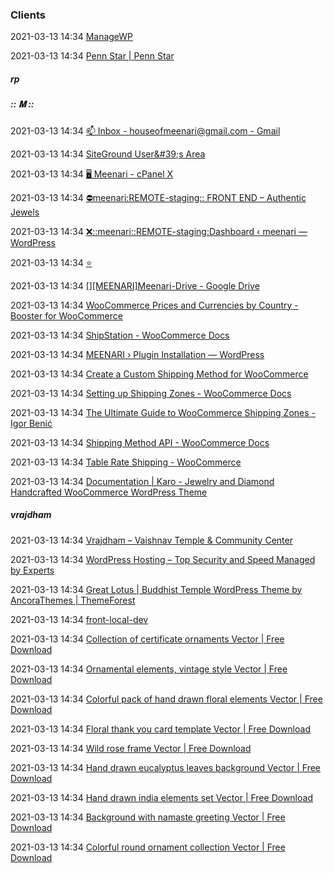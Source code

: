 ###  Clients

2021-03-13 14:34 [ManageWP](https://orion.managewp.com/dashboard/site/2503550/backups)

2021-03-13 14:34 [Penn Star | Penn Star](http://localhost:8000/)

#####  rp

#####  :: 𝐌 ::

2021-03-13 14:34 [📫 Inbox - houseofmeenari@gmail.com - Gmail](https://mail.google.com/mail/u/1/#inbox)

2021-03-13 14:34 [SiteGround User&amp;#39;s Area](https://ua.siteground.com/my_account.htm)

2021-03-13 14:34 [🖥 Meenari - cPanel X](https://secureusm99.sgcpanel.com:2083/cpsess3595145096/frontend/Crystal/index.php?login=1&post_login=53495182110630)

2021-03-13 14:34 [⛔️meenari:REMOTE-staging:: FRONT END – Authentic Jewels](https://staging1.meenari.com/)

2021-03-13 14:34 [❌::meenari::REMOTE-staging:Dashboard ‹ meenari — WordPress](https://staging1.meenari.com/wp-admin/)

2021-03-13 14:34 [⭐️](chrome://bookmarks/?id=41)

2021-03-13 14:34 [[][MEENARI]Meenari-Drive - Google Drive](https://drive.google.com/drive/folders/1B9to4McX7-cRyVsIK2HWSFHgMUHutET7)

2021-03-13 14:34 [WooCommerce Prices and Currencies by Country - Booster for WooCommerce](https://booster.io/features/woocommerce-prices-and-currencies-by-country/)

2021-03-13 14:34 [ShipStation - WooCommerce Docs](https://docs.woocommerce.com/document/shipstation-for-woocommerce/)

2021-03-13 14:34 [MEENARI › Plugin Installation — WordPress](https://meenari.com/wp-admin/plugin-install.php?tab=plugin-information&plugin=custom-shipping-methods-for-woocommerce&TB_iframe=true&width=600&height=550)

2021-03-13 14:34 [Create a Custom Shipping Method for WooCommerce](https://code.tutsplus.com/tutorials/create-a-custom-shipping-method-for-woocommerce--cms-26098)

2021-03-13 14:34 [Setting up Shipping Zones - WooCommerce Docs](https://docs.woocommerce.com/document/setting-up-shipping-zones/)

2021-03-13 14:34 [The Ultimate Guide to WooCommerce Shipping Zones - Igor Benić](https://www.ibenic.com/ultimate-guide-woocommerce-shipping-zones/)

2021-03-13 14:34 [Shipping Method API - WooCommerce Docs](https://docs.woocommerce.com/document/shipping-method-api/)

2021-03-13 14:34 [Table Rate Shipping - WooCommerce](https://woocommerce.com/products/table-rate-shipping/)

2021-03-13 14:34 [Documentation | Karo - Jewelry and Diamond Handcrafted WooCommerce WordPress Theme](file:///Users/bunty/Downloads/woo-karo-package-1.1.7/documentation/index.html)



#####  vrajdham

2021-03-13 14:34 [Vrajdham – Vaishnav Temple &amp; Community Center](http://festive-shrike.w5.poopy.life/)

2021-03-13 14:34 [WordPress Hosting – Top Security and Speed Managed by Experts](https://www.siteground.com/wordpress-hosting.htm)

2021-03-13 14:34 [Great Lotus | Buddhist Temple WordPress Theme by AncoraThemes | ThemeForest](https://themeforest.net/item/great-lotus-buddhist-temple-wordpress-theme/21661413)

2021-03-13 14:34 [front-local-dev](http://localhost/vrajdham)

2021-03-13 14:34 [Collection of certificate ornaments Vector | Free Download](https://www.freepik.com/free-vector/collection-certificate-ornaments_2449394.htm)

2021-03-13 14:34 [Ornamental elements, vintage style Vector | Free Download](https://www.freepik.com/free-vector/ornamental-elements-vintage-style_1064847.htm)

2021-03-13 14:34 [Colorful pack of hand drawn floral elements Vector | Free Download](https://www.freepik.com/free-vector/colorful-pack-hand-drawn-floral-elements_2420790.htm)

2021-03-13 14:34 [Floral thank you card template Vector | Free Download](https://www.freepik.com/free-vector/floral-thank-you-card-template_4099743.htm)

2021-03-13 14:34 [Wild rose frame Vector | Free Download](https://www.freepik.com/free-vector/wild-rose-frame_4043460.htm)

2021-03-13 14:34 [Hand drawn eucalyptus leaves background Vector | Free Download](https://www.freepik.com/free-vector/hand-drawn-eucalyptus-leaves-background_4080869.htm)

2021-03-13 14:34 [Hand drawn india elements set Vector | Free Download](https://www.freepik.com/free-vector/hand-drawn-india-elements-set_2874733.htm)

2021-03-13 14:34 [Background with namaste greeting Vector | Free Download](https://www.freepik.com/free-vector/background-with-namaste-greeting_1353313.htm)

2021-03-13 14:34 [Colorful round ornament collection Vector | Free Download](https://www.freepik.com/free-vector/colorful-round-ornament-collection_1270384.htm)




